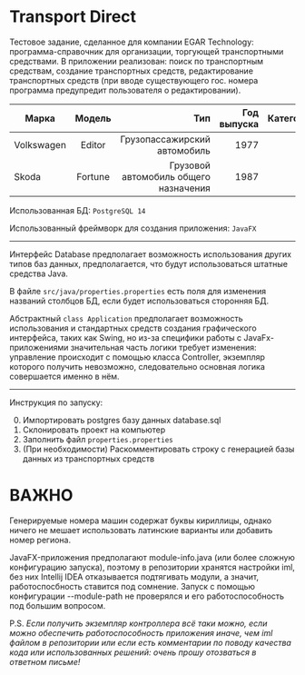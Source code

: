 # Transport Direct
Тестовое задание, сделанное для компании EGAR Technology: программа-справочник для организации, торгующей транспортными средствами. В приложении реализован: поиск по транспортным средствам, создание транспортных средств, редактирование транспортных средств (при вводе существующего гос. номера программа предупредит пользователя о редактировании).

| Марка | Модель | Тип | Год выпуска | Категория | Прицеп | Государственный номер |
|-------|:------:|----:|------------:|----------:|-------:|----------------------:|
| Volkswagen | Editor | Грузопассажирский автомобиль | 1977 | М1 | false | Х102КН |
| Skoda | Fortune | Грузовой автомобиль общего назначения | 1987 | L7 | false | К103НУ |

Использованная БД: 
```PostgreSQL 14```

Использованный фреймворк для создания приложения: 
```JavaFX```

_ _ _ _ _ _ _ _ _ _ _ _ _ _ _ _ _ _ _ _ _ _

Интерфейс Database предполагает возможность использования других типов баз данных, предполагается, что будут использоваться штатные средства Java. 

В файле ```src/java/properties.properties``` есть поля для изменения названий столбцов БД, если будет использоваться сторонняя БД. 

Абстрактный ```class Application``` предполагает возможность использования и стандартных средств создания графического интерфейса, таких как Swing, но из-за специфики работы с JavaFx-приложениями значительная часть логики требует изменения: управление происходит с помощью класса Controller, экземпляр которого получить невозможно, следовательно основная логика совершается именно в нём. 

_ _ _ _ _ _ _ _ _ _ _ _ _ _ _ _ _ _ _ _ _ _

Инструкция по запуску: 

0. Импортировать postgres базу данных database.sql
1. Склонировать проект на компьютер
2. Заполнить файл ```properties.properties``` 
3. (При необходимости) Раскомментировать строку с генерацией базы данных из транспортных средств

# ВАЖНО

Генерируемые номера машин содержат буквы кириллицы, однако ничего не мешает использовать латинские варианты или добавить номер региона.

JavaFX-приложения предполагают module-info.java (или более сложную конфигурацию запуска), поэтому в репозитории хранятся настройки iml, без них Intellij IDEA отказывается подтягивать модули, а значит, работоспосбность ставится под сомнение. Запуск с помощью конфигурации --module-path не проверялся и его работоспособность под большим вопросом. 

P.S. 
_Если получить экземпляр контроллера всё таки можно, если можно обеспечить работоспособность приложения иначе, чем iml файлом в репозитории или если есть комментарии по поводу качества кода или использованных решений: очень прошу отозваться в ответном письме!_ 
